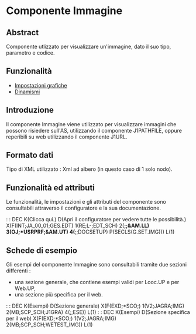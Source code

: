 # Componente Immagine

## Abstract

Componente utlizzato per visualizzare un'immagine, dato il suo tipo, parametro e codice.


## Funzionalità
- [Impostazioni grafiche](Sorgenti/MB/DOC/LOCIMG_F01)
- [Dinamismi](Sorgenti/MB/DOC/LOCIMG_F02)

## Introduzione
Il componente Immagine viene utilizzato per visualizzare immagini che possono risiedere sull'AS, utilizzando il componente J1PATHFILE, oppure reperibili su web utilizzando il componente J1URL.

## Formato dati
Tipo di XML utilizzato :  Xml ad albero (in questo caso di 1 solo nodo).

## Funzionalità ed attributi
Le funzionalità, le impostazioni e gli attributi del componente sono consultabili attraverso il configuratore e la sua documentazione.

 :  : DEC K(Clicca qui.) D(Apri il configuratore per vedere tutte le possibilità.) X(F(INT;JA_00_01;GES.EDT) 1(RE;L-;EDT_SCH) 2(**;;&AM.LL) 3(OJ;*USRPRF;&AM.UT) 4(**;;DOCSETUP) P(SECLS(G.SET.IMG))) L(1)

## Schede di esempio
Gli esempi del componente Immagine sono consultabili tramite due sezioni differenti : 
- una sezione generale, che contiene esempi validi per Looc.UP e per Web.UP,
- una sezione più specifica per il web.

 :  : DEC K(Esempi) D(Sezione generale) X(F(EXD;*SCO;) 1(V2;JAGRA;IMG) 2(MB;SCP_SCH;J1GRA) 4(;;ESE)) L(1)
 :  : DEC K(Esempi) D(Sezione specifica per il web) X(F(EXD;*SCO;) 1(V2;JAGRA;IMG) 2(MB;SCP_SCH;WETEST_IMG)) L(1)
